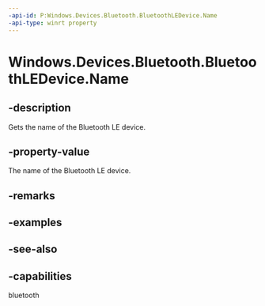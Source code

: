 ----api-id: P:Windows.Devices.Bluetooth.BluetoothLEDevice.Name
-api-type: winrt property
---<!-- Property syntaxpublic string Name { get; }--># Windows.Devices.Bluetooth.BluetoothLEDevice.Name## -descriptionGets the name of the Bluetooth LE device.## -property-valueThe name of the Bluetooth LE device.## -remarks## -examples## -see-also## -capabilitiesbluetooth